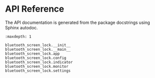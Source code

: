 # API Reference

The API documentation is generated from the package docstrings using Sphinx autodoc.

```{toctree}
:maxdepth: 1

bluetooth_screen_lock.__init__
bluetooth_screen_lock.__main__
bluetooth_screen_lock.app
bluetooth_screen_lock.config
bluetooth_screen_lock.indicator
bluetooth_screen_lock.monitor
bluetooth_screen_lock.settings
```

